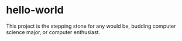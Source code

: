 # hello-world
This project is the stepping stone for any would be, budding computer science major, or computer enthusiast.

